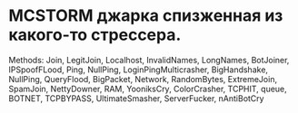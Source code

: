 # MCSTORM джарка спизженная из какого-то стрессера.
Methods:
Join,
LegitJoin,
Localhost,
InvalidNames,
LongNames,
BotJoiner,
IPSpoofFLood,
Ping,
NullPing,
LoginPingMulticrasher,
BigHandshake,
NullPing,
QueryFlood,
BigPacket,
Network,
RandomBytes,
ExtremeJoin,
SpamJoin,
NettyDowner,
RAM,
YooniksCry,
ColorCrasher,
TCPHIT,
queue,
BOTNET,
TCPBYPASS,
UltimateSmasher,
ServerFucker,
nAntiBotCry
